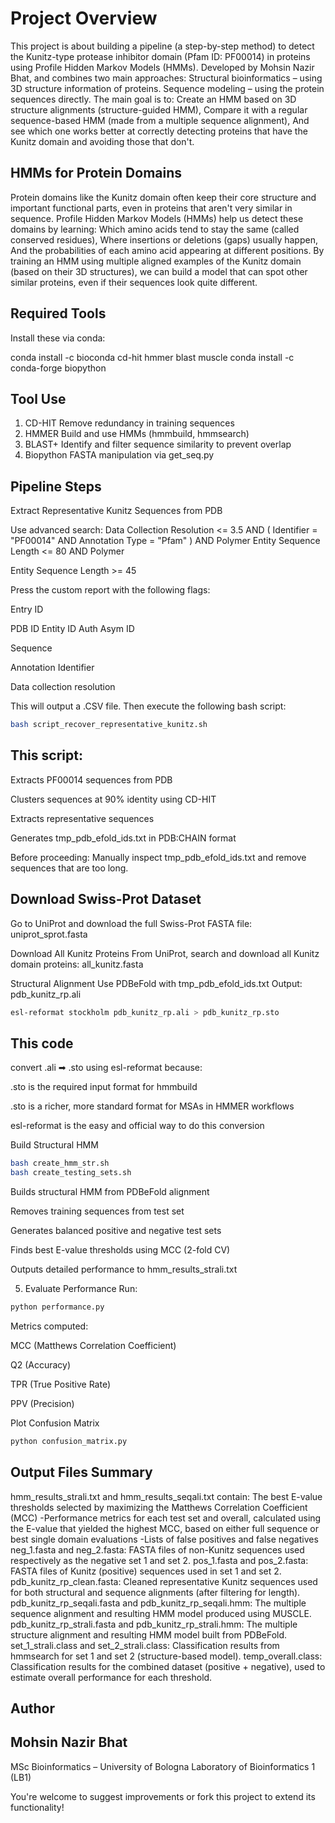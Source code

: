 # Project Overview
This project is about building a pipeline (a step-by-step method) to detect the Kunitz-type protease inhibitor domain (Pfam ID: PF00014) in proteins using Profile Hidden Markov Models (HMMs).
Developed by Mohsin Nazir Bhat, and combines two main approaches:
Structural bioinformatics – using 3D structure information of proteins.
Sequence modeling – using the protein sequences directly.
The main goal is to:
Create an HMM based on 3D structure alignments (structure-guided HMM),
Compare it with a regular sequence-based HMM (made from a multiple sequence alignment),
And see which one works better at correctly detecting proteins that have the Kunitz domain and avoiding those that don't.
##  HMMs for Protein Domains
Protein domains like the Kunitz domain often keep their core structure and important functional parts, even in proteins that aren't very similar in sequence.
Profile Hidden Markov Models (HMMs) help us detect these domains by learning:
Which amino acids tend to stay the same (called conserved residues),
Where insertions or deletions (gaps) usually happen,
And the probabilities of each amino acid appearing at different positions.
By training an HMM using multiple aligned examples of the Kunitz domain (based on their 3D structures), we can build a model that can spot other similar proteins, even if their sequences look quite different.

## Required Tools
Install these via conda:

conda install -c bioconda cd-hit hmmer blast muscle
conda install -c conda-forge biopython

## Tool	 Use
 1. CD-HIT	Remove redundancy in training sequences
 2. HMMER 	Build and use HMMs (hmmbuild, hmmsearch)
 3. BLAST+	Identify and filter sequence similarity to prevent overlap
4.  Biopython	FASTA manipulation via get_seq.py
## Pipeline Steps
Extract Representative Kunitz Sequences from PDB

Use advanced search: Data Collection Resolution <= 3.5 AND ( Identifier = "PF00014" AND Annotation Type = "Pfam" ) AND Polymer Entity Sequence Length <= 80 AND Polymer 

Entity Sequence Length >= 45

Press the custom report with the following flags:

Entry ID

PDB ID
Entity ID
Auth Asym ID

Sequence

Annotation Identifier

Data collection resolution

This will output a .CSV file. Then execute the following bash script:
```bash
bash script_recover_representative_kunitz.sh
```
## This script:

Extracts PF00014 sequences from PDB

Clusters sequences at 90% identity using CD-HIT

Extracts representative sequences

Generates tmp_pdb_efold_ids.txt in PDB:CHAIN format

Before proceeding: Manually inspect tmp_pdb_efold_ids.txt and remove sequences that are too long.

## Download Swiss-Prot Dataset
Go to UniProt and download the full Swiss-Prot FASTA file:
uniprot_sprot.fasta

Download All Kunitz Proteins
From UniProt, search and download all Kunitz domain proteins:
all_kunitz.fasta

Structural Alignment
Use PDBeFold with tmp_pdb_efold_ids.txt
Output: pdb_kunitz_rp.ali

```bash
esl-reformat stockholm pdb_kunitz_rp.ali > pdb_kunitz_rp.sto
```
## This code 
convert .ali ➡ .sto using esl-reformat because:

.sto is the required input format for hmmbuild

.sto is a richer, more standard format for MSAs in HMMER workflows

esl-reformat is the easy and official way to do this conversion

Build Structural HMM
```bash
bash create_hmm_str.sh
bash create_testing_sets.sh
```
Builds structural HMM from PDBeFold alignment

Removes training sequences from test set

Generates balanced positive and negative test sets

Finds best E-value thresholds using MCC (2-fold CV)

Outputs detailed performance to hmm_results_strali.txt

5. Evaluate Performance
   Run:

```bash
python performance.py
```
Metrics computed:

MCC (Matthews Correlation Coefficient)

Q2 (Accuracy)

TPR (True Positive Rate)

PPV (Precision)

Plot Confusion Matrix
```bash
python confusion_matrix.py
```

## Output Files Summary
hmm_results_strali.txt and hmm_results_seqali.txt contain:
The best E-value thresholds selected by maximizing the Matthews Correlation Coefficient (MCC) -Performance metrics for each test set and overall, calculated using the E-value that yielded the highest MCC, based on either full sequence or best single domain evaluations -Lists of false positives and false negatives
neg_1.fasta and neg_2.fasta: FASTA files of non-Kunitz sequences used respectively as the negative set 1 and set 2.
pos_1.fasta and pos_2.fasta: FASTA files of Kunitz (positive) sequences used in set 1 and set 2.
pdb_kunitz_rp_clean.fasta: Cleaned representative Kunitz sequences used for both structural and sequence alignments (after filtering for length).
pdb_kunitz_rp_seqali.fasta and pdb_kunitz_rp_seqali.hmm: The multiple sequence alignment and resulting HMM model produced using MUSCLE.
pdb_kunitz_rp_strali.fasta and pdb_kunitz_rp_strali.hmm: The multiple structure alignment and resulting HMM model built from PDBeFold.
set_1_strali.class and set_2_strali.class: Classification results from hmmsearch for set 1 and set 2 (structure-based model).
temp_overall.class: Classification results for the combined dataset (positive + negative), used to estimate overall performance for each threshold.
 
 ## Author

## Mohsin Nazir Bhat 
 MSc Bioinformatics – University of Bologna
Laboratory of Bioinformatics 1 (LB1)

You're welcome to suggest improvements or fork this project to extend its functionality!

